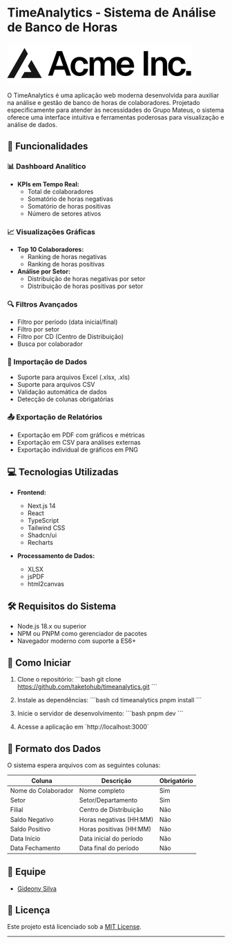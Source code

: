 # TimeAnalytics - Sistema de Análise de Banco de Horas

![TimeAnalytics Logo](public/placeholder-logo.svg)

O TimeAnalytics é uma aplicação web moderna desenvolvida para auxiliar na análise e gestão de banco de horas de colaboradores. Projetado especificamente para atender às necessidades do Grupo Mateus, o sistema oferece uma interface intuitiva e ferramentas poderosas para visualização e análise de dados.

## 🚀 Funcionalidades

### 📊 Dashboard Analítico
- **KPIs em Tempo Real:**
  - Total de colaboradores
  - Somatório de horas negativas
  - Somatório de horas positivas
  - Número de setores ativos

### 📈 Visualizações Gráficas
- **Top 10 Colaboradores:**
  - Ranking de horas negativas
  - Ranking de horas positivas
- **Análise por Setor:**
  - Distribuição de horas negativas por setor
  - Distribuição de horas positivas por setor

### 🔍 Filtros Avançados
- Filtro por período (data inicial/final)
- Filtro por setor
- Filtro por CD (Centro de Distribuição)
- Busca por colaborador

### 📑 Importação de Dados
- Suporte para arquivos Excel (.xlsx, .xls)
- Suporte para arquivos CSV
- Validação automática de dados
- Detecção de colunas obrigatórias

### 📤 Exportação de Relatórios
- Exportação em PDF com gráficos e métricas
- Exportação em CSV para análises externas
- Exportação individual de gráficos em PNG

## 💻 Tecnologias Utilizadas

- **Frontend:**
  - Next.js 14
  - React
  - TypeScript
  - Tailwind CSS
  - Shadcn/ui
  - Recharts

- **Processamento de Dados:**
  - XLSX
  - jsPDF
  - html2canvas

## 🛠️ Requisitos do Sistema

- Node.js 18.x ou superior
- NPM ou PNPM como gerenciador de pacotes
- Navegador moderno com suporte a ES6+

## 🚀 Como Iniciar

1. Clone o repositório:
\`\`\`bash
git clone https://github.com/taketohub/timeanalytics.git
\`\`\`

2. Instale as dependências:
\`\`\`bash
cd timeanalytics
pnpm install
\`\`\`

3. Inicie o servidor de desenvolvimento:
\`\`\`bash
pnpm dev
\`\`\`

4. Acesse a aplicação em \`http://localhost:3000\`

## 📄 Formato dos Dados

O sistema espera arquivos com as seguintes colunas:

| Coluna | Descrição | Obrigatório |
|--------|-----------|-------------|
| Nome do Colaborador | Nome completo | Sim |
| Setor | Setor/Departamento | Sim |
| Filial | Centro de Distribuição | Não |
| Saldo Negativo | Horas negativas (HH:MM) | Não |
| Saldo Positivo | Horas positivas (HH:MM) | Não |
| Data Início | Data inicial do período | Não |
| Data Fechamento | Data final do período | Não |

## 👥 Equipe

- [Gideony Silva](https://github.com/taketohub)

## 📝 Licença

Este projeto está licenciado sob a [MIT License](LICENSE).

---